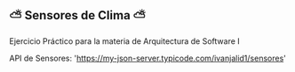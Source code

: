 ## ⛅ Sensores de Clima ⛅

Ejercicio Práctico para la materia de Arquitectura de Software I

API de Sensores:
'https://my-json-server.typicode.com/ivanjalid1/sensores'

